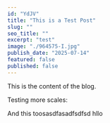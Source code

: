 ```yaml
---
id: "YdJV"
title: "This is a Test Post"
slug: ""
seo_title: ""
excerpt: "test"
image: "./964575-I.jpg"
publish_date: "2025-07-14"
featured: false
published: false
---
```


This is the content of the blog.

Testing more scales:

And this toosasdfasadfsdfsd hllo